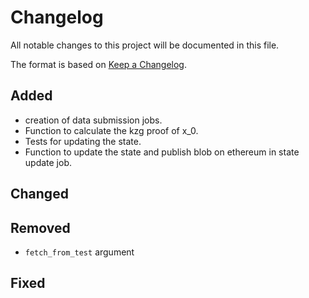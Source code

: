 # Changelog

All notable changes to this project will be documented in this file.

The format is based on [Keep a Changelog](https://keepachangelog.com/en/1.1.0/).

## Added

- creation of data submission jobs.
- Function to calculate the kzg proof of x_0.
- Tests for updating the state.
- Function to update the state and publish blob on ethereum in state update job.

## Changed

## Removed

- `fetch_from_test` argument

## Fixed
